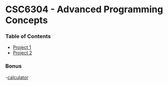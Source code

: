 # CSC6304 - Advanced Programming Concepts

### Table of Contents
  - [Project 1](https://github.com/amasse-1/class_work/tree/CSC6304/project%201)
  - [Project 2](https://github.com/amasse-1/class_work/tree/CSC6304/project%202)
   
### Bonus
  -[calculator](https://github.com/amasse-1/class_work/blob/CSC6304/calculator.html)
